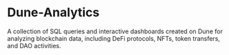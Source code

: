 # Dune-Analytics
A collection of SQL queries and interactive dashboards created on Dune for analyzing blockchain data, including DeFi protocols, NFTs, token transfers, and DAO activities.
